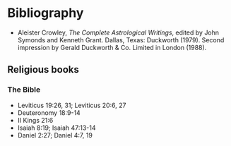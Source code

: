 #  Bibliography

* Aleister Crowley, *The Complete Astrological Writings*, edited by John Symonds 
and Kenneth Grant. Dallas, Texas: Duckworth (1979). Second impression by Gerald 
Duckworth &amp; Co. Limited in London (1988).

## Religious books

### The Bible

* Leviticus 19:26, 31; Leviticus 20:6, 27
* Deuteronomy 18:9-14
* II Kings 21:6
* Isaiah 8:19; Isaiah 47:13-14
* Daniel 2:27; Daniel 4:7, 19
